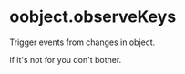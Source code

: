 oobject.observeKeys
===========

Trigger events from changes in object.

if it's not for you don't bother.
